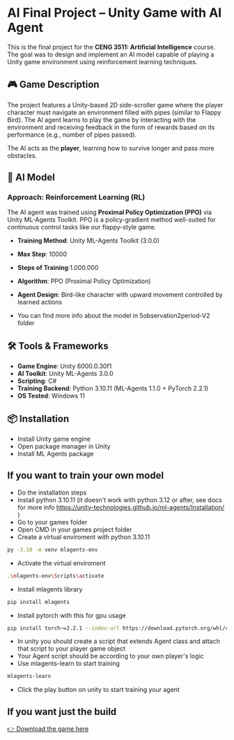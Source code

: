 # AI Final Project – Unity Game with AI Agent

This is the final project for the **CENG 3511: Artificial Intelligence** course. The goal was to design and implement an AI model capable of playing a Unity game environment using reinforcement learning techniques.

## 🎮 Game Description

The project features a Unity-based 2D side-scroller game where the player character must navigate an environment filled with pipes (similar to Flappy Bird). The AI agent learns to play the game by interacting with the environment and receiving feedback in the form of rewards based on its performance (e.g., number of pipes passed).

The AI acts as the **player**, learning how to survive longer and pass more obstacles.

## 🧠 AI Model

### Approach: Reinforcement Learning (RL)

The AI agent was trained using **Proximal Policy Optimization (PPO)** via Unity ML-Agents Toolkit. PPO is a policy-gradient method well-suited for continuous control tasks like our flappy-style game.

- **Training Method**: Unity ML-Agents Toolkit (3.0.0)
- **Max Step**: 10000
- **Steps of Training**:1.000.000 
- **Algorithm**: PPO (Proximal Policy Optimization)
- **Agent Design**: Bird-like character with upward movement controlled by learned actions

- You can find more info about the model in 5observation2period-V2 folder

## 🛠️ Tools & Frameworks

- **Game Engine**: Unity 6000.0.30f1
- **AI Toolkit**: Unity ML-Agents 3.0.0
- **Scripting**: C#
- **Training Backend**: Python 3.10.11 (ML-Agents 1.1.0 + PyTorch 2.2.1)
- **OS Tested**: Windows 11

## 📦 Installation

- Install Unity game engine
- Open package manager in Unity
- Install ML Agents package

## If you want to train your  own model

- Do the installation steps
- Install python 3.10.11 (it doesn't work with python 3.12 or after, see docs for more info https://unity-technologies.github.io/ml-agents/Installation/ )
- Go to your games folder
- Open CMD in your games project folder
- Create a virtual enviroment with python 3.10.11
```bash
py -3.10 -m venv mlagents-env
```
- Activate the virtual enviroment
```bash
.\mlagents-env\Scripts\activate
```
- Install mlagents library
```bash
pip install mlagents
```
- Install pytorch with this for gpu usage
```bash
pip install torch~=2.2.1 --index-url https://download.pytorch.org/whl/cu121
```
- In unity you should create a script that extends Agent class and attach that script to your player game object
- Your Agent script should be according to your own player's logic
- Use mlagents-learn to start training
```bash
mlagents-learn
```
- Click the play button on unity to start training your agent

## If you want just the build
[👉 Download the game here](https://xanthumr.itch.io/flappy-bird-ai)






